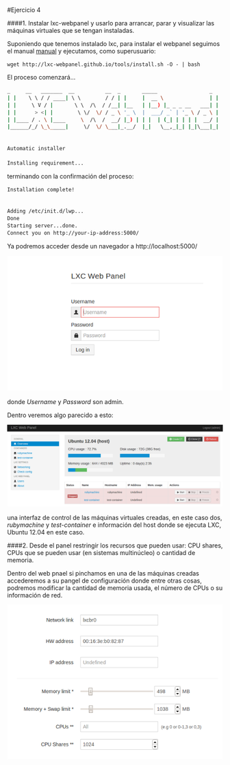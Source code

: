 #Ejercicio 4 

####1. Instalar lxc-webpanel y usarlo para arrancar, parar y visualizar las máquinas virtuales que se tengan instaladas.

Suponiendo que tenemos instalado lxc, para instalar el webpanel seguimos el manual [manual](https://lxc-webpanel.github.io/install.html) y ejecutamos, como superusuario:

    wget http://lxc-webpanel.github.io/tools/install.sh -O - | bash

El proceso comenzará...

~~~bash
_     __   _______  __          __  _       _____                 _
| |    \ \ / / ____| \ \        / / | |     |  __ \               | |
| |     \ V / |       \ \  /\  / /__| |__   | |__) |_ _ _ __   ___| |
| |      > <| |        \ \/  \/ / _ \ '_ \  |  ___/ _` | '_ \ / _ \ |
| |____ / . \ |____     \  /\  /  __/ |_) | | |  | (_| | | | |  __/ |
|______/_/ \_\_____|     \/  \/ \___|_.__/  |_|   \__,_|_| |_|\___|_|


Automatic installer

Installing requirement...
~~~

terminando con la confirmación del proceso:

~~~bash
Installation complete!


Adding /etc/init.d/lwp...
Done
Starting server...done.
Connect you on http://your-ip-address:5000/

~~~

Ya podremos acceder desde un navegador a http://localhost:5000/

![](lxcwebpanel.png)

donde *Username* y *Password* son admin.

Dentro veremos algo parecido a esto:

![](lxcwebpanel2.png)

una interfaz de control de las máquinas virtuales creadas, en este caso dos, *rubymachine* y *test-container* e información del host donde se ejecuta LXC, Ubuntu 12.04 en este caso.


####2. Desde el panel restringir los recursos que pueden usar: CPU shares, CPUs que se pueden usar (en sistemas multinúcleo) o cantidad de memoria.


Dentro del web pnael si pinchamos en una de las máquinas creadas accederemos a su pangel de configuración donde entre otras cosas, podremos modificar la cantidad de memoria usada, el número de CPUs o su información de red.

![](LXC.png)
